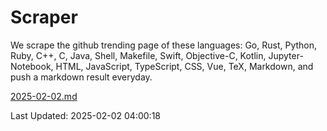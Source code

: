 # Scraper

We scrape the github trending page of these languages: Go, Rust, Python, Ruby, C++, C, Java, Shell, Makefile, Swift, Objective-C, Kotlin, Jupyter-Notebook, HTML, JavaScript, TypeScript, CSS, Vue, TeX, Markdown, and push a markdown result everyday.

[2025-02-02.md](https://github.com/yangwenmai/github-trending-backup/blob/master/2025-02-02.md)

Last Updated: 2025-02-02 04:00:18